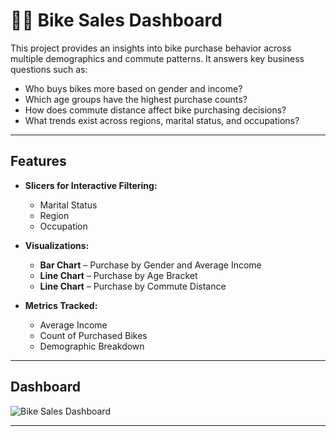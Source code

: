 # 🚴‍♂️ Bike Sales Dashboard

This project provides an insights into bike purchase behavior across multiple demographics and commute patterns. It answers key business questions such as:

- Who buys bikes more based on gender and income?
- Which age groups have the highest purchase counts?
- How does commute distance affect bike purchasing decisions?
- What trends exist across regions, marital status, and occupations?

---

## Features

- **Slicers for Interactive Filtering:**
  - Marital Status
  - Region
  - Occupation

- **Visualizations:**
  - **Bar Chart** – Purchase by Gender and Average Income
  - **Line Chart** – Purchase by Age Bracket
  - **Line Chart** – Purchase by Commute Distance

- **Metrics Tracked:**
  - Average Income
  - Count of Purchased Bikes
  - Demographic Breakdown

---

## Dashboard

![Bike Sales Dashboard](Bike_Sales_Dashboard.png)

---

